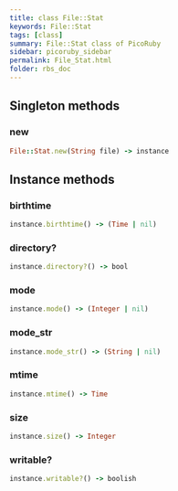 ```yaml
---
title: class File::Stat
keywords: File::Stat
tags: [class]
summary: File::Stat class of PicoRuby
sidebar: picoruby_sidebar
permalink: File_Stat.html
folder: rbs_doc
---
```

## Singleton methods
### new

```ruby
File::Stat.new(String file) -> instance
```
## Instance methods
### birthtime

```ruby
instance.birthtime() -> (Time | nil)
```
### directory?

```ruby
instance.directory?() -> bool
```
### mode

```ruby
instance.mode() -> (Integer | nil)
```
### mode_str

```ruby
instance.mode_str() -> (String | nil)
```
### mtime

```ruby
instance.mtime() -> Time
```
### size

```ruby
instance.size() -> Integer
```
### writable?

```ruby
instance.writable?() -> boolish
```
